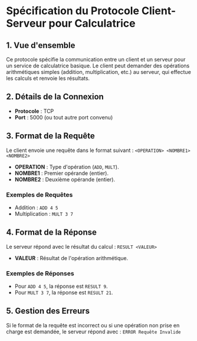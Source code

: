 # Spécification du Protocole Client-Serveur pour Calculatrice

## 1. Vue d'ensemble
Ce protocole spécifie la communication entre un client et un serveur pour un service de calculatrice basique. Le client peut demander des opérations arithmétiques simples (addition, multiplication, etc.) au serveur, qui effectue les calculs et renvoie les résultats.

## 2. Détails de la Connexion
- **Protocole** : TCP
- **Port** : 5000 (ou tout autre port convenu)

## 3. Format de la Requête
Le client envoie une requête dans le format suivant :
`<OPERATION> <NOMBRE1> <NOMBRE2>`
- **OPERATION** : Type d'opération (`ADD`, `MULT`).
- **NOMBRE1** : Premier opérande (entier).
- **NOMBRE2** : Deuxième opérande (entier).

### Exemples de Requêtes
- Addition : `ADD 4 5`
- Multiplication : `MULT 3 7`

## 4. Format de la Réponse
Le serveur répond avec le résultat du calcul :
`RESULT <VALEUR>`
- **VALEUR** : Résultat de l'opération arithmétique.

### Exemples de Réponses
- Pour `ADD 4 5`, la réponse est `RESULT 9`.
- Pour `MULT 3 7`, la réponse est `RESULT 21`.

## 5. Gestion des Erreurs
Si le format de la requête est incorrect ou si une opération non prise en charge est demandée, le serveur répond avec :
`ERROR Requête Invalide`
